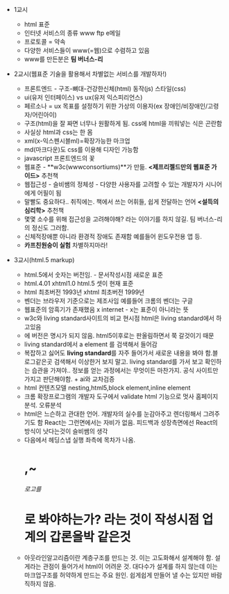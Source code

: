 - 1교시

  - html 표준
  - 인터넷 서비스의 종류 www ftp e메일
  - 프로토콜 = 약속
  - 다양한 서비스들이 www(=웹)으로 수렴하고 있음
  - www를 만든분은 **팀 버너스-리**

- 2교시(웹표준 기술을 활용해서 차별없는 서비스를 개발하자!)

  - 프론트엔드 - 구조-뼈대-건강한신체(html) 동작(js) 스타일(css)
  - ui(유저 인터페이스) vs ux(유저 익스피리언스)
  - 페르소나 = ux 목표를 설정하기 위한 가상의 이용자(ex 장애인/비장애인/고령자/어린아이)
  - 구조(html)을 잘 짜면 너무나 원활하게 됨. css에 html을 끼워넣는 식은 곤란함
  - 사실상 html과 css는 한 몸
  - xml(x-익스펜시블ml)=확장가능한 마크업
  - md(마크다운)도 css를 이용해 디자인 가능함
  - javascript 프론트엔드의 꽃
  - 웹표준 - **w3c(wwwconsortiums)**가 만듦. **<제프리젤드만의 웹표준 가이드>** 추천책
  - 웹접근성 - 슬비쌤의 정체성 - 다양한 사용자를 고려할 수 있는 개발자가 시니어에게 어필이 됨
  - 말빨도 중요하다.. 취직에는. 책에서 쓰는 어휘들, 쉽게 전달하는 언어 **<설득의 심리학>** 추천책
  - 몇몇 소수를 위해 접근성을 고려해야해? 라는 이야기를 하지 않길. 팀 버너스-리의 정신도 그러함.
  - 신체적장애뿐 아니라 환경적 장애도 존재함 예를들어 윈도우전용 앱 등.
  - **카프친원숭이 실험** 차별하지마라!

- 3교시(html.5 markup)
  - html.5에서 숫자는 버전임. - 문서작성시점 새로운 표준
  - html.4.01 xhtml1.0 html.5 셋이 현재 표준
  - html 최초버전 1993년 xhtml 최초버전 1999년
  - 벤더는 브라우저 기준으로는 제조사임 예를들어 크롬의 벤더는 구글
  - 웹표준의 암흑기가 존재했음 x internet - x는 표준이 아니라는 뜻
  - w3c와 living standard사이트의 비교 현시점 html은 living standard에서 하고있음
  - <!doctypehtml>에 버전은 명시가 되지 않음. html5이후로는 판올림하면서 쭉 갈것이기 때문
  - living standard에서 a element 를 검색해서 들어감
  - 복잡하고 싫어도 **living standard**를 자주 들어가서 새로운 내용을 봐야 함.블로그같은곳 검색해서 이상한거 보지 말고. living standard를 가서 보고 확인하는 습관을 가져야.. 정보를 얻는 과정에서는 무엇이든 마찬가지. 공식 사이트만 가지고 판단해야함. + ai와 교차검증
  - html 컨텐츠모델 nesting,html5,block element,inline element
  - 크롬 확장프로그램의 개발자 도구에서 validate html 기능으로 멋사 홈페이지 분석. 오류분석
  - html은 느슨하고 관대한 언어. 개발자의 실수를 눈감아주고 렌더링해서 그려주기도 함 React는 그런면에서는 자비가 없음. 피드백과 성장측면에선 React의 방식이 낫다는것이 슬비쌤의 생각
  - 다음에서 헤딩스냅 실행 좌측에 목차가 나옴.<h1>,~<h6> 로고를<h1>로 봐야하는가? 라는 것이 작성시점 업계의 갑론을박 같은것
  - 아웃라인알고리즘이란 계층구조를 만드는 것. 이는 고도화해서 설계해야 함. 설게라는 관점이 들어가서 html이 어려운 것. 대다수가 설계를 하지 않는데 이는 마크업구조를 허약하게 만드는 주요 원인. 쉽게쉽게 만들어 낼 수는 있지만 바람직하지 않음.
